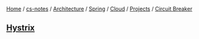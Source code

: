 [Home](https://mengxianbin.github.io) /
[cs-notes](https://mengxianbin.github.io/cs-notes/site) /
[Architecture](https://mengxianbin.github.io/cs-notes/site/Architecture) /
[Spring](https://mengxianbin.github.io/cs-notes/site/Architecture/Spring) /
[Cloud](https://mengxianbin.github.io/cs-notes/site/Architecture/Spring/Cloud) /
[Projects](https://mengxianbin.github.io/cs-notes/site/Architecture/Spring/Cloud/Projects) /
[Circuit Breaker](https://mengxianbin.github.io/cs-notes/site/Architecture/Spring/Cloud/Projects/Circuit%20Breaker)

## [Hystrix](https://mengxianbin.github.io/cs-notes/site/Architecture/Spring/Cloud/Projects/Circuit%20Breaker/Hystrix/)
